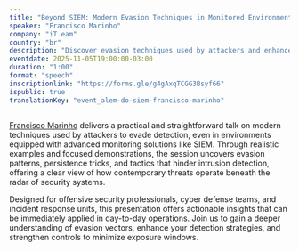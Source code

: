 ```yaml
---
title: "Beyond SIEM: Modern Evasion Techniques in Monitored Environments"
speaker: "Francisco Marinho"
company: "iT.eam"
country: "br"
description: "Discover evasion techniques used by attackers and enhance your detection in SIEM environments. Practical and actionable insights."
eventdate: 2025-11-05T19:00:00-03:00
duration: "1:00"
format: "speech"
inscriptionlink: "https://forms.gle/g4gAxqTCGG3Bsyf66"
ispublic: true
translationKey: "event_alem-do-siem-francisco-marinho"
---
```


[Francisco Marinho](https://www.linkedin.com/in/tristao-io/) delivers a practical and straightforward talk on modern techniques used by attackers to evade detection, even in environments equipped with advanced monitoring solutions like SIEM. Through realistic examples and focused demonstrations, the session uncovers evasion patterns, persistence tricks, and tactics that hinder intrusion detection, offering a clear view of how contemporary threats operate beneath the radar of security systems.

Designed for offensive security professionals, cyber defense teams, and incident response units, this presentation offers actionable insights that can be immediately applied in day-to-day operations. Join us to gain a deeper understanding of evasion vectors, enhance your detection strategies, and strengthen controls to minimize exposure windows.
